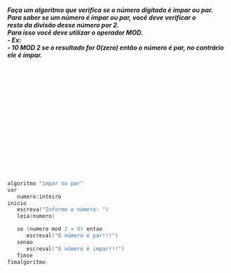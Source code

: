 
<h5>Faça um algoritmo que verifica se o número digitado é impar ou par.  <br/>
Para saber se um número é ímpar ou par, você deve verificar o  <br/>
resto da divisão desse número por 2.  <br/>
Para isso você deve utilizar o operador MOD.  <br/>
- Ex:  <br/>
   - 10 MOD 2 se o resultado for 0(zero) então o número é par, no contrário ele é ímpar.  
</h5>

<br/>
<br/>
<br/>
<br/>
<br/>
<br/>
<br/>
<br/>
<br/>
<br/>
<br/>
<br/>
<br/>
<br/>


```C
algoritmo "impar ou par"
var
   numero:inteiro
inicio
   escreva("Informe o número: ")
   leia(numero)

   se (numero mod 2 = 0) entao
      escreval("O número é par!!!")
   senao
      escreval("O número é impar!!!")
   fimse
fimalgoritmo
```
